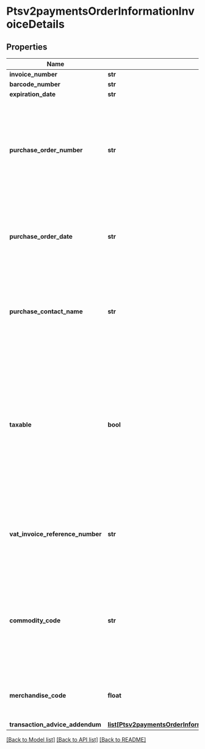 # Ptsv2paymentsOrderInformationInvoiceDetails

## Properties
Name | Type | Description | Notes
------------ | ------------- | ------------- | -------------
**invoice_number** | **str** | Invoice Number. | [optional] 
**barcode_number** | **str** | Barcode Number. | [optional] 
**expiration_date** | **str** | Expiration Date. | [optional] 
**purchase_order_number** | **str** | Value used by your customer to identify the order. This value is typically a purchase order number. CyberSource recommends that you do not populate the field with all zeros or nines.  For processor-specific information, see the user_po field in [Level II and Level III Processing Using the SCMP API.](http://apps.cybersource.com/library/documentation/dev_guides/Level_2_3_SCMP_API/html)  | [optional] 
**purchase_order_date** | **str** | Date the order was processed. &#x60;Format: YYYY-MM-DD&#x60;.  For processor-specific information, see the purchaser_order_date field in [Level II and Level III Processing Using the SCMP API.](http://apps.cybersource.com/library/documentation/dev_guides/Level_2_3_SCMP_API/html)  | [optional] 
**purchase_contact_name** | **str** | The name of the individual or the company contacted for company authorized purchases.  For processor-specific information, see the authorized_contact_name field in [Level II and Level III Processing Using the SCMP API.](http://apps.cybersource.com/library/documentation/dev_guides/Level_2_3_SCMP_API/html)  | [optional] 
**taxable** | **bool** | Flag that indicates whether an order is taxable. This value must be true if the sum of all _lineItems[].taxAmount_ values &gt; 0.  If you do not include any _lineItems[].taxAmount_ values in your request, CyberSource does not include _invoiceDetails.taxable_ in the data it sends to the processor.  For processor-specific information, see the tax_indicator field in [Level II and Level III Processing Using the SCMP API.](http://apps.cybersource.com/library/documentation/dev_guides/Level_2_3_SCMP_API/html)  | [optional] 
**vat_invoice_reference_number** | **str** | VAT invoice number associated with the transaction.  For processor-specific information, see the vat_invoice_ref_number field in [Level II and Level III Processing Using the SCMP API.](http://apps.cybersource.com/library/documentation/dev_guides/Level_2_3_SCMP_API/html)  | [optional] 
**commodity_code** | **str** | International description code of the overall order’s goods or services or the Categorizes purchases for VAT reporting. Contact your acquirer for a list of codes.  For processor-specific information, see the summary_commodity_code field in [Level II and Level III Processing Using the SCMP API.](http://apps.cybersource.com/library/documentation/dev_guides/Level_2_3_SCMP_API/html)  | [optional] 
**merchandise_code** | **float** | Identifier for the merchandise. Possible value:   - 1000: Gift card  This field is supported only for **American Express Direct**.  | [optional] 
**transaction_advice_addendum** | [**list[Ptsv2paymentsOrderInformationInvoiceDetailsTransactionAdviceAddendum]**](Ptsv2paymentsOrderInformationInvoiceDetailsTransactionAdviceAddendum.md) |  | [optional] 

[[Back to Model list]](../README.md#documentation-for-models) [[Back to API list]](../README.md#documentation-for-api-endpoints) [[Back to README]](../README.md)


